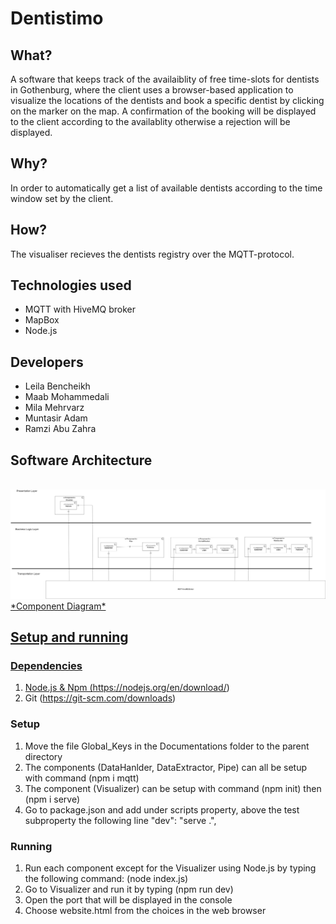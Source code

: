 # Dentistimo

## What?
A software that keeps track of the availaiblity of free time-slots for dentists in Gothenburg, where the client uses a browser-based application to visualize the locations of the dentists and book a specific dentist by clicking on the marker on the map. A confirmation of the booking will be displayed to the client according to the availablity otherwise a rejection will be displayed.

## Why?
In order to automatically get a list of available dentists according to the time window set by the client.

## How?
The visualiser recieves the dentists registry over the MQTT-protocol.

## Technologies used
*  MQTT with HiveMQ broker
*  MapBox
*  Node.js

## Developers
* Leila Bencheikh
* Maab Mohammedali
* Mila Mehrvarz
* Muntasir Adam
* Ramzi Abu Zahra

## Software Architecture


<br>
<a href="https://viewer.diagrams.net/?tags=%7B%7D&highlight=0000ff&edit=_blank&layers=1&nav=1&title=Untitled%20Diagram.drawio#R7V3tk5o4GP9r%2FOgOCSTAx%2Bq215lrZ7bTvbvefWMVlSsKh7i79q%2B%2FRIiaENaoQJBlO1MlIC%2FJ7%2Fe85XnCwBwvX39LvHjxNZr64QAa09eBeT%2BAEAFgkQ%2Fass1agO3aWcs8CaZZm3Fo%2BB788vMDWesmmPrrvC1rSqMoTIOYb5xEq5U%2FSbk2L0miF%2F6wWRROuYbYm%2FuFhu8TLyy2%2FhVM00XW6kD70P7ZD%2BYLdmWA3WzP0mMH50%2ByXnjT6OWoyfw4MMdJFKXZt%2BXr2A9p7%2FH98qlk7%2F7GEn%2BVqvzgn2fgOU%2Fz%2BPfnFXC2Hz%2F%2FMB7%2FGOZnefbCTf7AA4hDcr5RTG853eb9gP%2Fb0PscLb1kHqwG5geyF8ev5H9j%2F785ooPjv6ZDLwzm%2BUETcnd%2Bku2bRat0uN4NMd0F7PxH7OTk2zz%2FDLPPT7HY1oLbepLewhln8ZYx%2BRIWt8bRMo5WdDxZM%2F8TsXeeCreWXHtv3e34T1FCODle%2BJOf5Abe6ETZ00%2BD50p69mrsVDzMsoffPStrhdyVYD6S96E%2Fo%2FujZz%2BZhTupNguItDFHi3RJPu4B7bMkih8JPnwqnoz8%2FnIJD%2Bz92ckpCEhKhRrYi0qiZPxo6afJlhyS%2FwBjJ%2FtJrl8cC2fbLwdhbVu5BF4cCeq9WPZyBTHfn%2FsgQ8mXXIyeIVKhRKQKvUhUQUy%2FTvZ8N0f%2F%2Bmm6ZSrGYQ173WJd2n%2FlYr%2B0U0GhC6GsB%2FO2xA%2B9NHjm9aWsV%2FPrPUQBFXDsYkNocSNo8SeIZrM1AZA4KPubvnyczF719arvfXT8n8F6Q27kV6%2F3uqL3htiwObFpurAgtU252K5L8Vk3oPjMXvENUXGcxnDw4UgEk81R1aS7TgL85T%2Btg9SXM1gAWdNURBZPRYttH%2BEIOBIguXUxEaszcRlNN7StWRqiNtGQHz27KRrabbY%2Fe0PvJjv%2BIYhLZKTsodtu4wDT4Kgpde6ZbOOde1iTZHVuwMax2yRcNdk47ulxSqLNaupPc%2FxGSbqI5tHKC79EUZyjfDdK%2BaB4mzTiOeCvph%2FoDAPZXJGBzlo%2B7aiyO%2BX6p59OFmwj2iQT%2F8FPAvJofvI99ibBap7vTHdMKtkpB4Y%2FLcxbCLwiD7u75mlLMGVELjsOlBC1YtWLkKB8807LflU9SNgcU1MoWXjhbBwkk7CIFTJ0yfYH3bhDbPPvo002M4YplNIk%2BrmfjQIi0i7HizYcAFcQE8yZPQEE0rHe9uiwmB6wrgUqsokyASrkNEG8pmP7siC%2BCmUx3fOSeDEPCaZo93aCt46zuctZ8EqxNkp8ouy9p92Z6ZjmD0Yug0YDdE%2BRuEnDYOWP99OeBYlTh0Y2keDqOBJXR6JOQF2eDpBE21vvzH7fPK0nSfBUFo7T7M8CA3GD7LJtbf4skMXqW%2BXQZjhsi9GlyaMFkghg68n4sHkKg%2FWinVw0ET%2B96RpFJDVMRUn0sGVUtHoqEovqBqnYbr1oQ5Pnoqmbi1DBf9HMRbfn4hBKfIfWc7HVahEAW9CL%2BrkocUTaxcVTffo%2BuCjxJCriYgVELJziSzQPJm1koGu1joBnpB9oImCrkg90EVDBf7iVyLz%2FGqQ%2F2CXJ96OALdm6fz067H77JhcrieazWNjJMC4smSG6ElOifWwj%2Fgw1R%2FOhQtbD7UXzGcaMlmDM0osxrBljsqQNAWPdnwaATNKwUbAkyr%2FJWQBT4mHdqlKpkbxMQJ8kr1liqVxJXgBMLNAXN0pfU8FJuz0VUSdiVGeGa0OMrRkxCjNP3Rf4ACAgDINuia%2Fg7fUS%2Fwz%2B4nr4W5jAss07aB%2F%2Bmc2yuWHnU4%2F837sMd9jGnNtggLcdB7qxB2nepo5GRZApwNauCY2WJboPDWsTBRf1HWgT0xaHQbc2UXDrem2yn1Q%2BTfSSab8r%2Beu4ojJpmL4K2d%2B3rz6qND%2BUHc56AFOYpWgaMApp6N2X9y5smfNgNZz33aS4Pxh%2FFmLGXm78Qa3Gn8X6WJPxJ64U0rQsYDHSbimP3W8PeNptNTENoWqJZKirHEyFXLCmwaQQyOy%2BYsEFe1C3YunLzuqoDnJcbpjBfl2LE2y7oNAo7xL1QqMzL3RAV3bKSqUCktk1rals7mTBdV%2Fprqnj773U%2B%2BytpmG%2FplFX1jQClsMXnjnMUdO3mB9SsNq1F%2Fwj4%2B1%2BLXRiFyv%2BkcQkbn2WfbsrXgBifgYzsKHuSlDU%2BkpQVOJxvqssX9RXglbNRdcVqrL1c7H1paCoLwUlnSCZdG49F1tb%2BAJs3DoeKsxea%2BZhSUj%2FffGw4dnjNgYHVdakysXVydA%2BLvF6rk0ScpEY21eLNlaGk4aDyDefZcCMTX2IcfUiBivMZ3d%2FNgi44gwvlmjmJqeDcF%2BWUi1%2F6ykyIDadYNJhW2OSMpYEsron%2Fw95Kq4FB1yeisHqabXkqbAKQ115KsQi5Ve9bVyb9CUvO6HgCsOgXZv0JS9K2gSqEr2mIgMbCNqkaf6%2BiyKXKhGj7HHWhRgxpNQ0YvqylN0wmG3zHzpclnKw%2F2xo8fYfMwf1mH%2BuXvOvkATRuDDoZJGLpjxldWOkngIYgCzNzkRfAbMbBtEm1K1abJnKb09qYCK9h64kPnb76Sp5uHqzIrvXb1%2B%2FPT6S%2FZ%2BJqvj6jXwZUW2YqHeDIJLblho6tIV3EgCTKZLj910abFnYZl54aXfIPj%2BqG8TMPs9sLdd13zTIZZa9aKAfWXKGY%2FK2XB7vfcNA221dbvOftNJUq5RrMvmHFuaNNMdRM9IkZ0IuGS%2FDQo6BsQWASBoTk%2B42DIht10W2mJxbUvxSlS3oKASWb4UuIuh59wOfgc%2Fq4QQMVtWUjzt2TMriw99l6KLO6R0%2B%2BjvnInVjq8PB8XZhy%2BFlFQBiXps6nCAuh1PxvHUjqEMLE7%2BxKAB2zlLu10XbKtO8Tj2ryQ4tocABKb54rjLQdXLN4ha8sbI2wCABMGazr6x0%2BgWIM4tZGAaWXKsrnubIouaZo02fX8W3h9I3QDyQISC9QkAbrchBX7wt59ZnJy%2Fx4ml4gh%2FxjLjjKIySgwqiLr3QVEAGHa5g4oUf8h3LYDoNyyDGS6x6XlFIPBneuTHZmiDHaeRMvB9jwKwNA7JYdxUYGG3WhGLrNR3%2FrC6ix0GJOWpLSoZNtuxnIyhgZmvlKHhMvNU6Jvq%2FlwUCBoSXAgDI1vnWBwLYRbvunEnUg8txvArZ25md6nbiSfvPVc3iLHtx67WGIhJCb5aim9zcK63dPs%2BTDhQU4hmGpBytUVPS7XAoS53hJ4nr1lMMMAQOujPMozimEJdCBrwT4ubqy08VJrGajXG5nUwNvUwtmbaQdga0lh24mtdGt4R1WwCCatMEDSqsPk2VDpSwhj2gwNWrsDo0DV6QFyVi6tSUdZWKTjU9vezF51drRPuERgSXa0Qid%2B2jM0O7IIbE7I2LVSTZTCLqUR8OJ1Jh8TWa%2BvSI%2FwE%3D"> <img  src="./Component.png"><br>
*Component Diagram*

## Setup and running

### Dependencies
1. Node.js & Npm (https://nodejs.org/en/download/)
2. Git (https://git-scm.com/downloads)

### Setup
1. Move the file Global_Keys in the Documentations folder to the parent directory
2. The components (DataHanlder, DataExtractor, Pipe) can all be setup with command (npm i mqtt)
3. The component (Visualizer) can be setup with command  (npm init) then (npm i serve)
4. Go to package.json and add under scripts property, above the test subproperty the following line "dev": "serve .",



### Running

1. Run each component except for the Visualizer using Node.js by typing the following command:  (node index.js)
2. Go to Visualizer and run it by typing (npm run dev)
3. Open the port that will be displayed in the console
4. Choose website.html from the choices in the web browser


